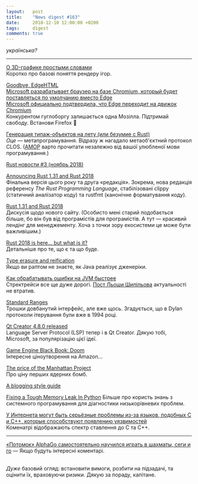```yaml
---
layout:   post
title:    "News digest #163"
date:     2018-12-10 12:00:00 +0200
tags:     digest
comments: true
---
```


_українська?_

----

[О 3D-графике простыми словами ](https://habr.com/post/430930/)<br/>
Коротко про базові поняття рендеру ігор.

[Goodbye, EdgeHTML](https://blog.mozilla.org/blog/2018/12/06/goodbye-edge/)<br/>
[Microsoft разрабатывает браузер на базе Chromium, который будет поставляться по умолчанию вместо Edge](https://habr.com/company/crossover/blog/432002/)<br/>
[Microsoft официально подтвердила, что Edge переходит на движок Chromium](https://habr.com/post/432372/)<br/>
Конкурентом гуглоборгу залишається одна Мозілла. Підтримай свободу. Встанови Firefox 🦊

[Генерация типаж-объектов на лету (или безумие с Rust)](https://habr.com/post/432202/)<br/>
_Оце_ — метапрограмування. Відразу ж нагадало метаоб'єктний протокол CLOS. ([AMOP](https://mitpress.mit.edu/books/art-metaobject-protocol) варто прочитати незалежно від вашої улюбленої мови програмування.)

[Rust новости #3 (ноябрь 2018)](https://habr.com/post/432250/)

[Announcing Rust 1.31 and Rust 2018](https://blog.rust-lang.org/2018/12/06/Rust-1.31-and-rust-2018.html)<br/>
Фінальна версія цього року та друга «редакція». Зокрема, нова редакція референсу _The Rust Programming Language_, стабілізовані clippy (статичний аналізатор коду) та rustfmt (канонічне форматування коду).

[Rust 1.31 and Rust 2018](https://www.reddit.com/r/programming/comments/a3q3e2/rust_131_and_rust_2018/)<br/>
Дискусія щодо нового сайту. (Особисто мені старий подобається більше, бо він був від програмістів для програмістів. А тут — красивий лендінг для менеджементу. Хоча з точки зору екосистеми це може бути важливішим.)

[Rust 2018 is here… but what is it?](https://hacks.mozilla.org/2018/12/rust-2018-is-here/)<br/>
Детальніше про те, що є та що буде.

[Type erasure and reification](https://eli.thegreenplace.net/2018/type-erasure-and-reification/)<br/>
Якщо ви раптом не знаєте, як Java реалізує дженеріки.

[Как обрабатывать ошибки на JVM быстрее](https://habr.com/post/431586/)<br/>
Стректрейси все ще дуже дорогі. [Пост Льоши Шипільова](https://shipilev.net/blog/2014/exceptional-performance/) актуальності не втратив.

[Standard Ranges](http://ericniebler.com/2018/12/05/standard-ranges/)<br/>
Трошки довбанутий інтерфейс, але вже щось. Згадується, що в Dylan протоколи ітерування були вже в 1994 році.

[Qt Creator 4.8.0 released](http://blog.qt.io/blog/2018/12/06/qt-creator-4-8-0-released/)<br/>
Language Server Protocol (LSP) тепер і в Qt Creator. Дякую тобі, Microsoft, за популярізацію цієї ідеї.

[Game Engine Black Book: Doom](http://fabiensanglard.net/gebbdoom/)<br/>
Інтересне ціноутворення на Amazon...

[The price of the Manhattan Project](http://blog.nuclearsecrecy.com/2013/05/17/the-price-of-the-manhattan-project/)<br/>
Про ціну перших ядерних бомб.

[A blogging style guide](https://robertheaton.com/2018/12/06/a-blogging-style-guide/)

[Fixing a Tough Memory Leak In Python](https://info.cloudquant.com/2018/12/numpyleaks/)
Більше про користь знань з системного програмування для діагностики низькорівневих проблем.

[У Интернета могут быть серьёзные проблемы из-за языков, подобных C и C++, которые способствуют появлению уязвимостей](https://habr.com/post/432502/)<br/>
Коменатрі відображають спектр ставлення до C та C++.

----

[«Потомок» AlphaGo самостоятельно научился играть в шахматы, сеги и го](https://habr.com/post/432360/) — Якщо будуть інтересні коментарі.

[](https://habr.com/post/432526/)<br/>
_Дуже_ базовий огляд: встановити вимоги, розбити на підзадачі, та оцінити їх, враховуючи ризики. Дякую за пораду, капітане.
